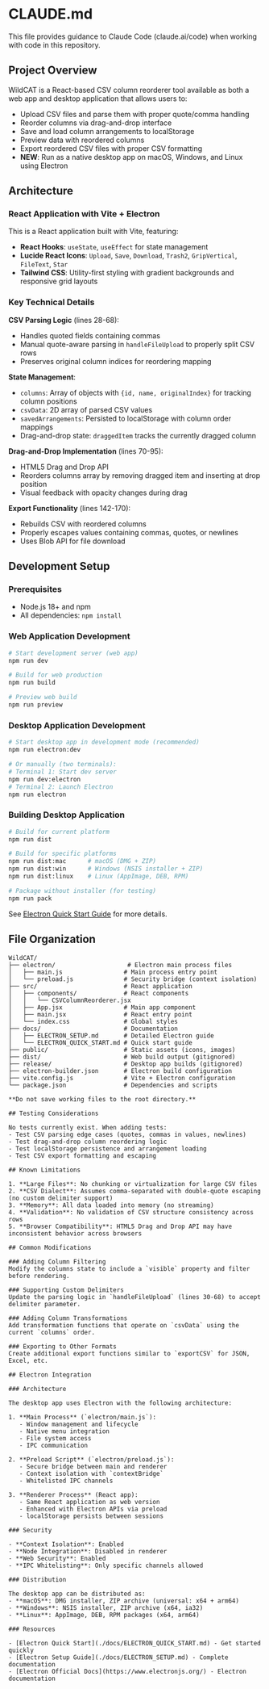 # CLAUDE.md

This file provides guidance to Claude Code (claude.ai/code) when working with code in this repository.

## Project Overview

WildCAT is a React-based CSV column reorderer tool available as both a web app and desktop application that allows users to:
- Upload CSV files and parse them with proper quote/comma handling
- Reorder columns via drag-and-drop interface
- Save and load column arrangements to localStorage
- Preview data with reordered columns
- Export reordered CSV files with proper CSV formatting
- **NEW**: Run as a native desktop app on macOS, Windows, and Linux using Electron

## Architecture

### React Application with Vite + Electron

This is a React application built with Vite, featuring:

- **React Hooks**: `useState`, `useEffect` for state management
- **Lucide React Icons**: `Upload`, `Save`, `Download`, `Trash2`, `GripVertical`, `FileText`, `Star`
- **Tailwind CSS**: Utility-first styling with gradient backgrounds and responsive grid layouts

### Key Technical Details

**CSV Parsing Logic** (lines 28-68):
- Handles quoted fields containing commas
- Manual quote-aware parsing in `handleFileUpload` to properly split CSV rows
- Preserves original column indices for reordering mapping

**State Management**:
- `columns`: Array of objects with `{id, name, originalIndex}` for tracking column positions
- `csvData`: 2D array of parsed CSV values
- `savedArrangements`: Persisted to localStorage with column order mappings
- Drag-and-drop state: `draggedItem` tracks the currently dragged column

**Drag-and-Drop Implementation** (lines 70-95):
- HTML5 Drag and Drop API
- Reorders columns array by removing dragged item and inserting at drop position
- Visual feedback with opacity changes during drag

**Export Functionality** (lines 142-170):
- Rebuilds CSV with reordered columns
- Properly escapes values containing commas, quotes, or newlines
- Uses Blob API for file download

## Development Setup

### Prerequisites

- Node.js 18+ and npm
- All dependencies: `npm install`

### Web Application Development

```bash
# Start development server (web app)
npm run dev

# Build for web production
npm run build

# Preview web build
npm run preview
```

### Desktop Application Development

```bash
# Start desktop app in development mode (recommended)
npm run electron:dev

# Or manually (two terminals):
# Terminal 1: Start dev server
npm run dev:electron
# Terminal 2: Launch Electron
npm run electron
```

### Building Desktop Application

```bash
# Build for current platform
npm run dist

# Build for specific platforms
npm run dist:mac      # macOS (DMG + ZIP)
npm run dist:win      # Windows (NSIS installer + ZIP)
npm run dist:linux    # Linux (AppImage, DEB, RPM)

# Package without installer (for testing)
npm run pack
```

See [Electron Quick Start Guide](./docs/ELECTRON_QUICK_START.md) for more details.

## File Organization

```
WildCAT/
├── electron/                    # Electron main process files
│   ├── main.js                 # Main process entry point
│   └── preload.js              # Security bridge (context isolation)
├── src/                        # React application
│   ├── components/             # React components
│   │   └── CSVColumnReorderer.jsx
│   ├── App.jsx                 # Main app component
│   ├── main.jsx                # React entry point
│   └── index.css               # Global styles
├── docs/                       # Documentation
│   ├── ELECTRON_SETUP.md       # Detailed Electron guide
│   └── ELECTRON_QUICK_START.md # Quick start guide
├── public/                     # Static assets (icons, images)
├── dist/                       # Web build output (gitignored)
├── release/                    # Desktop app builds (gitignored)
├── electron-builder.json       # Electron build configuration
├── vite.config.js              # Vite + Electron configuration
└── package.json                # Dependencies and scripts

**Do not save working files to the root directory.**

## Testing Considerations

No tests currently exist. When adding tests:
- Test CSV parsing edge cases (quotes, commas in values, newlines)
- Test drag-and-drop column reordering logic
- Test localStorage persistence and arrangement loading
- Test CSV export formatting and escaping

## Known Limitations

1. **Large Files**: No chunking or virtualization for large CSV files
2. **CSV Dialect**: Assumes comma-separated with double-quote escaping (no custom delimiter support)
3. **Memory**: All data loaded into memory (no streaming)
4. **Validation**: No validation of CSV structure consistency across rows
5. **Browser Compatibility**: HTML5 Drag and Drop API may have inconsistent behavior across browsers

## Common Modifications

### Adding Column Filtering
Modify the columns state to include a `visible` property and filter before rendering.

### Supporting Custom Delimiters
Update the parsing logic in `handleFileUpload` (lines 30-68) to accept delimiter parameter.

### Adding Column Transformations
Add transformation functions that operate on `csvData` using the current `columns` order.

### Exporting to Other Formats
Create additional export functions similar to `exportCSV` for JSON, Excel, etc.

## Electron Integration

### Architecture

The desktop app uses Electron with the following architecture:

1. **Main Process** (`electron/main.js`):
   - Window management and lifecycle
   - Native menu integration
   - File system access
   - IPC communication

2. **Preload Script** (`electron/preload.js`):
   - Secure bridge between main and renderer
   - Context isolation with `contextBridge`
   - Whitelisted IPC channels

3. **Renderer Process** (React app):
   - Same React application as web version
   - Enhanced with Electron APIs via preload
   - localStorage persists between sessions

### Security

- **Context Isolation**: Enabled
- **Node Integration**: Disabled in renderer
- **Web Security**: Enabled
- **IPC Whitelisting**: Only specific channels allowed

### Distribution

The desktop app can be distributed as:
- **macOS**: DMG installer, ZIP archive (universal: x64 + arm64)
- **Windows**: NSIS installer, ZIP archive (x64, ia32)
- **Linux**: AppImage, DEB, RPM packages (x64, arm64)

### Resources

- [Electron Quick Start](./docs/ELECTRON_QUICK_START.md) - Get started quickly
- [Electron Setup Guide](./docs/ELECTRON_SETUP.md) - Complete documentation
- [Electron Official Docs](https://www.electronjs.org/) - Electron documentation
